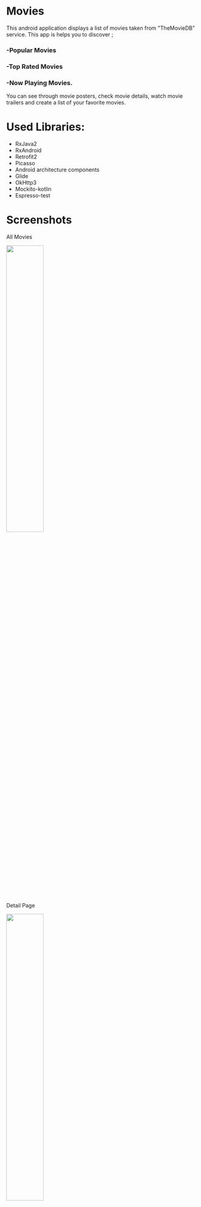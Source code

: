 # Movies


This android application displays a list of movies taken from "TheMovieDB" service.
This app is helps you to discover ;

### -Popular Movies
### -Top Rated Movies
### -Now Playing Movies.

You can see through movie posters, check movie details, watch movie trailers and create a list of your favorite movies.

# Used Libraries:
- RxJava2
- RxAndroid
- Retrofit2
- Picasso
- Android architecture components
- Glide
- OkHttp3
- Mockito-kotlin
- Espresso-test

# Screenshots
 All Movies

<img src="https://user-images.githubusercontent.com/47974363/57233232-eab04700-7026-11e9-9537-4e00d3a7b4a9.png" width="44%"/>

 Detail Page

<img src="https://user-images.githubusercontent.com/47974363/57211162-f4ff2080-6fe7-11e9-977c-c08a572182ce.png" width="44%"/>

 Detail Page2

<img src="https://user-images.githubusercontent.com/47974363/57216522-b6be2d00-6ff8-11e9-8f5d-33386bb3721a.png" width="44%"/>

Trailer

<img src="https://user-images.githubusercontent.com/47974363/57216816-9b9fed00-6ff9-11e9-9227-dd322aab27af.png" width="44%"/>

 Now Playing Movies

<img src="https://user-images.githubusercontent.com/47974363/57233290-061b5200-7027-11e9-82fe-af4b8724f76f.png" width="44%"/>

 Search a Movie
 
 <img src="https://user-images.githubusercontent.com/47974363/57233359-264b1100-7027-11e9-9f23-78172ce18544.png" width="44%"/>



